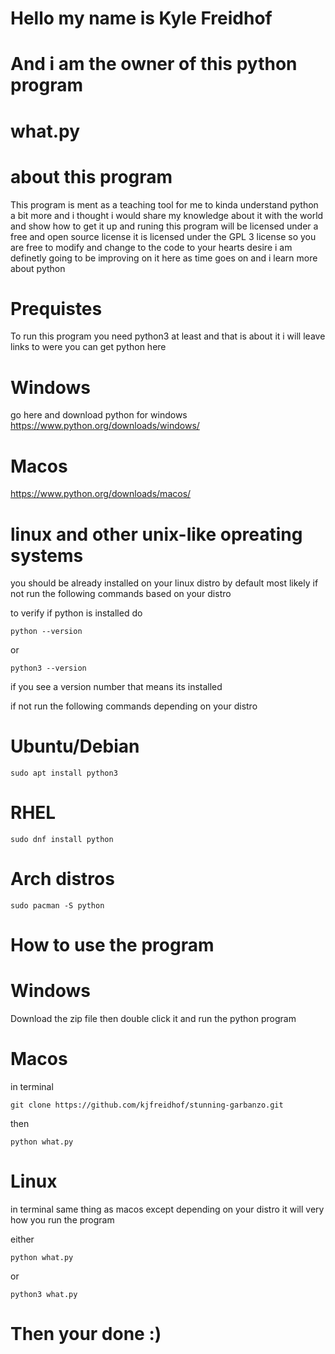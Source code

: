 # Hello my name is Kyle Freidhof 

# And i am the owner of this python program 

# what.py 

# about this program

This program is ment as a teaching tool for me to kinda understand python a bit more
and i thought i would share my knowledge about it with the world and show how to get it up and runing 
this program will be licensed under a free and open source license it is licensed under the 
GPL 3 license so you are free to modify and change to the code to your hearts desire i am definetly going to be improving on it here as time goes on and i learn more about python

# Prequistes
To run this program you need python3 at least and that is about it i will leave links to were
you can get python here 

# Windows
go here and download python for windows https://www.python.org/downloads/windows/

# Macos
https://www.python.org/downloads/macos/

# linux and other unix-like opreating systems 

you should be already installed on your linux distro by default most likely 
if not run the following commands based on your distro 

to verify if python is installed do 

```
python --version
```

or 

```
python3 --version 
```

if you see a version number that means its installed 

if not run the following commands depending on your distro  

# Ubuntu/Debian 

```
sudo apt install python3 
```

# RHEL 

```
sudo dnf install python
```

# Arch distros 

```
sudo pacman -S python
```
# How to use the program 

# Windows 
Download the zip file 
then double click it and run the python program 

# Macos 

in terminal 

```
git clone https://github.com/kjfreidhof/stunning-garbanzo.git
```
then 

```
python what.py 
```
# Linux 

in terminal same thing as macos except depending on your distro it will very how you run the program

either
```
python what.py 
```
or 

```
python3 what.py 
```
# Then  your done :)